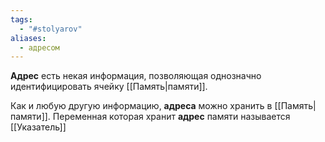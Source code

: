 ```yaml
---
tags:
  - "#stolyarov"
aliases:
  - адресом
---
```



**Адрес** есть некая информация, позволяющая однозначно идентифицировать ячейку [[Память|памяти]].

Как и любую другую информацию, **адреса** можно хранить в [[Память|памяти]]. Переменная которая хранит **адрес** памяти называется [[Указатель]]